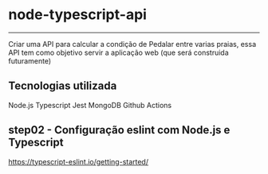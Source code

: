 # node-typescript-api

________________________________________________________________________
Criar uma API para calcular  a condição de Pedalar  entre varias praias, essa API tem como objetivo servir a aplicação web (que será construida futuramente)

## Tecnologias utilizada

Node.js
Typescript
Jest
MongoDB
Github Actions

## step02 - Configuração eslint com Node.js e Typescript

<https://typescript-eslint.io/getting-started/>
